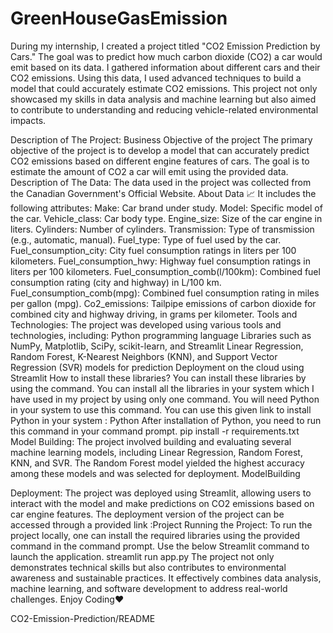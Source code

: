 # GreenHouseGasEmission
During my internship, I created a project titled "CO2 Emission Prediction by Cars." The goal was to predict how much carbon dioxide (CO2) a car would emit based on its data. I gathered information about different cars and their CO2 emissions. Using this data, I used advanced techniques to build a model that could accurately estimate CO2 emissions. This project not only showcased my skills in data analysis and machine learning but also aimed to contribute to understanding and reducing vehicle-related environmental impacts.

Description of The Project:
Business Objective of the project
The primary objective of the project is to develop a model that can accurately predict CO2 emissions based on different engine features of cars.
The goal is to estimate the amount of CO2 a car will emit using the provided data.
Description of The Data:
The data used in the project was collected from the Canadian Government's Official Website.
About Data 📈
It includes the following attributes:
Make: Car brand under study.
Model: Specific model of the car.
Vehicle_class: Car body type.
Engine_size: Size of the car engine in liters.
Cylinders: Number of cylinders.
Transmission: Type of transmission (e.g., automatic, manual).
Fuel_type: Type of fuel used by the car.
Fuel_consumption_city: City fuel consumption ratings in liters per 100 kilometers.
Fuel_consumption_hwy: Highway fuel consumption ratings in liters per 100 kilometers.
Fuel_consumption_comb(l/100km): Combined fuel consumption rating (city and highway) in L/100 km.
Fuel_consumption_comb(mpg): Combined fuel consumption rating in miles per gallon (mpg).
Co2_emissions: Tailpipe emissions of carbon dioxide for combined city and highway driving, in grams per kilometer.
Tools and Technologies:
The project was developed using various tools and technologies, including:
Python programming language
Libraries such as NumPy, Matplotlib, SciPy, scikit-learn, and Streamlit
Linear Regression, Random Forest, K-Nearest Neighbors (KNN), and Support Vector Regression (SVR) models for prediction
Deployment on the cloud using Streamlit
How to install these libraries?
You can install these libraries by using the command.
You can install all the libraries in your system which I have used in my project by using only one command.
You will need Python in your system to use this command. You can use this given link to install Python in your system : Python
After installation of Python, you need to run this command in your command prompt.
pip install -r requirements.txt 
Model Building:
The project involved building and evaluating several machine learning models, including Linear Regression, Random Forest, KNN, and SVR.
The Random Forest model yielded the highest accuracy among these models and was selected for deployment.
ModelBuilding

Deployment:
The project was deployed using Streamlit, allowing users to interact with the model and make predictions on CO2 emissions based on car engine features.
The deployment version of the project can be accessed through a provided link :Project
Running the Project:
To run the project locally, one can install the required libraries using the provided command in the command prompt. Use the below Streamlit command to launch the application.
streamlit run app.py 
The project not only demonstrates technical skills but also contributes to environmental awareness and sustainable practices. It effectively combines data analysis, machine learning, and software development to address real-world challenges.
Enjoy Coding❤

CO2-Emission-Prediction/README
